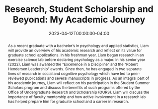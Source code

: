 ---
title: "Research, Student Scholarship and Beyond: My Academic Journey"

event: 27th Grand Valley State University Student Scholars Day
event_url: ""

location: Allendale, MI
address:
  street: 
  city: Allendale
  region: MI
  postcode: 
  country: US

abstract: |
  As a recent graduate with a bachelor’s in psychology and applied statistics, Liam will provide an overview of his academic research and reflect on its value for graduate school applications. In his freshman year, Liam began research in an exercise science lab before declaring psychology as a major. In his senior year (2022), Liam was awarded the “Excellence in a Discipline” and the “Robert Hendersen Leadership” awards. Since then, he has engaged in two separate lines of research in social and cognitive psychology which have led to peer-reviewed publications and several manuscripts in progress. As an integral part of his academic journey, Liam will reflect on his participation in the Student Summer Scholars program and discuss the benefits of such programs offered by the Office of Undergraduate Research and Scholarship (OURS). Liam will discuss the importance of faculty mentorship and how active involvement in a research lab has helped prepare him for graduate school and a career in research.

date: '2023-04-12T00:00:00-04:00'
date_end: '2023-04-12T00:30:00-04:00'
all_day: false

authors:
  - admin

tags: ["Academic Journey", "Undergraduate Research"]

featured: false

url_code: ''
url_pdf: ''
url_slides: ''
url_video: ''

slides: ""
projects: []
---